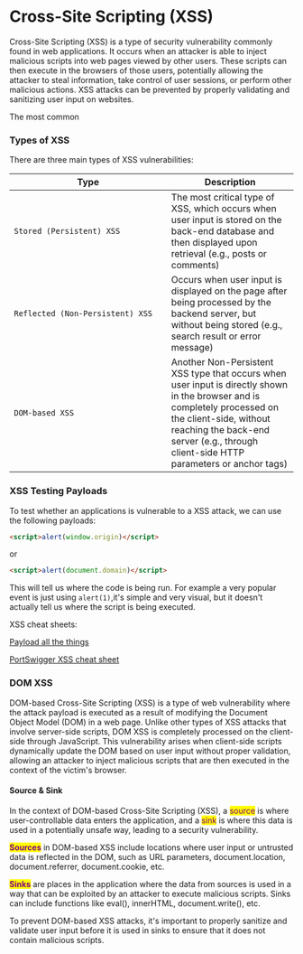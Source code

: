 # Cross-Site Scripting (XSS)

Cross-Site Scripting (XSS) is a type of security vulnerability commonly found in web applications. It occurs when an attacker is able to inject malicious scripts into web pages viewed by other users. These scripts can then execute in the browsers of those users, potentially allowing the attacker to steal information, take control of user sessions, or perform other malicious actions. XSS attacks can be prevented by properly validating and sanitizing user input on websites.

The most common

### Types of XSS

There are three main types of XSS vulnerabilities:

<table><thead><tr><th width="263">Type</th><th>Description</th></tr></thead><tbody><tr><td><code>Stored (Persistent) XSS</code></td><td>The most critical type of XSS, which occurs when user input is stored on the back-end database and then displayed upon retrieval (e.g., posts or comments)</td></tr><tr><td><code>Reflected (Non-Persistent) XSS</code></td><td>Occurs when user input is displayed on the page after being processed by the backend server, but without being stored (e.g., search result or error message)</td></tr><tr><td><code>DOM-based XSS</code></td><td>Another Non-Persistent XSS type that occurs when user input is directly shown in the browser and is completely processed on the client-side, without reaching the back-end server (e.g., through client-side HTTP parameters or anchor tags)</td></tr></tbody></table>

### XSS Testing Payloads

To test whether an applications is vulnerable to a XSS attack, we can use the following payloads:

```html
<script>alert(window.origin)</script>
```

or

```html
<script>alert(document.domain)</script>
```

This will tell us where the code is being run. For example a very popular event is just using `alert(1)`,it's simple and very visual, but it doesn't actually tell us where the script is being executed.

XSS cheat sheets:

[Payload all the things](https://github.com/swisskyrepo/PayloadsAllTheThings/tree/master/XSS%20Injection)

[PortSwigger XSS cheat sheet](https://portswigger.net/web-security/cross-site-scripting/cheat-sheet)



### DOM XSS

DOM-based Cross-Site Scripting (XSS) is a type of web vulnerability where the attack payload is executed as a result of modifying the Document Object Model (DOM) in a web page. Unlike other types of XSS attacks that involve server-side scripts, DOM XSS is completely processed on the client-side through JavaScript. This vulnerability arises when client-side scripts dynamically update the DOM based on user input without proper validation, allowing an attacker to inject malicious scripts that are then executed in the context of the victim's browser.

#### Source & Sink

In the context of DOM-based Cross-Site Scripting (XSS), a <mark style="color:purple;">source</mark> is where user-controllable data enters the application, and a <mark style="color:purple;">sink</mark> is where this data is used in a potentially unsafe way, leading to a security vulnerability.

<mark style="color:purple;">**Sources**</mark> in DOM-based XSS include locations where user input or untrusted data is reflected in the DOM, such as URL parameters, document.location, document.referrer, document.cookie, etc.

<mark style="color:purple;">**Sinks**</mark> are places in the application where the data from sources is used in a way that can be exploited by an attacker to execute malicious scripts. Sinks can include functions like eval(), innerHTML, document.write(), etc.

To prevent DOM-based XSS attacks, it's important to properly sanitize and validate user input before it is used in sinks to ensure that it does not contain malicious scripts.



